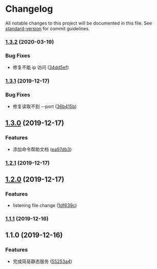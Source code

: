 # Changelog

All notable changes to this project will be documented in this file. See [standard-version](https://github.com/conventional-changelog/standard-version) for commit guidelines.

### [1.3.2](https://github.com/tinytot1/http-mini-server/compare/v1.3.1...v1.3.2) (2020-03-19)

### Bug Fixes

- 修复不能 ip 访问 ([34dd5ef](https://github.com/tinytot1/http-mini-server/commit/34dd5effe2f6e992b63d156d9a8e6a55cbe9e6c3))

### [1.3.1](https://github.com/tinytot1/http-mini-server/compare/v1.3.0...v1.3.1) (2019-12-17)

### Bug Fixes

- 修复读取不到 --port ([36b415b](https://github.com/tinytot1/http-mini-server/commit/36b415b492edeac7219f6736c7c6012fb46416de))

## [1.3.0](https://github.com/tinytot1/http-mini-server/compare/v1.2.1...v1.3.0) (2019-12-17)

### Features

- 添加命令帮助文档 ([ea97db3](https://github.com/tinytot1/http-mini-server/commit/ea97db309ba90a9ff4a83109a521e50b3d592d86))

### [1.2.1](https://github.com/tinytot1/http-mini-server/compare/v1.2.0...v1.2.1) (2019-12-17)

## [1.2.0](https://github.com/tinytot1/http-mini-server/compare/v1.1.1...v1.2.0) (2019-12-17)

### Features

- listening file change ([1df639c](https://github.com/tinytot1/http-mini-server/commit/1df639c9d265b0f41fdfeec2d80e704b89edf385))

### [1.1.1](https://github.com/tinytot1/http-mini-server/compare/v1.1.0...v1.1.1) (2019-12-16)

## 1.1.0 (2019-12-16)

### Features

- 完成简易静态服务 ([55253a4](https://github.com/tinytot1/http-mini-server/commit/55253a4c8602217f006ac32a4451819ceaa2ba4b))
